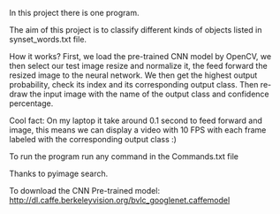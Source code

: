 In this project there is one program.

The aim of this project is to classify different kinds of objects listed in synset_words.txt
file.

How it works? First, we load the pre-trained CNN model by OpenCV, we then select our test image
resize and normalize it, the feed forward the resized image to the neural network. We then get the
highest output probability, check its index and its corresponding output class.
Then re-draw the input image with the name of the output class and confidence percentage.

Cool fact: On my laptop it take around 0.1 second to feed forward and image, this means we can
display a video with 10 FPS with each frame labeled with the corresponding output class :)

To run the program run any command in the Commands.txt file

Thanks to pyimage search.

To download the CNN Pre-trained model:
http://dl.caffe.berkeleyvision.org/bvlc_googlenet.caffemodel
